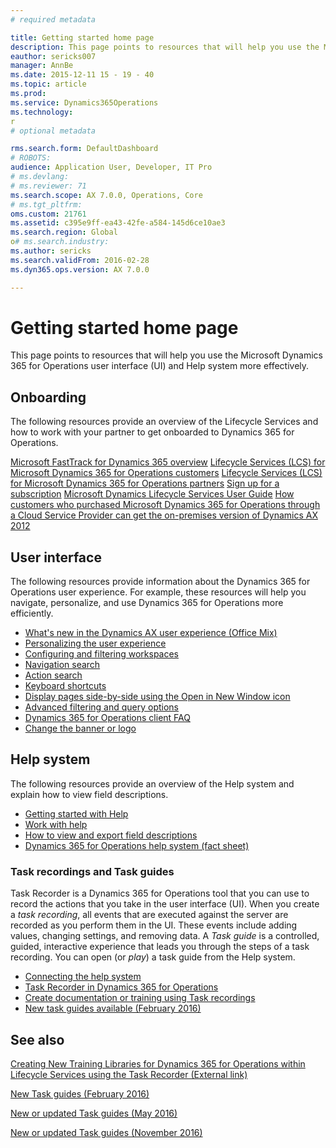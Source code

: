 ```yaml
---
# required metadata

title: Getting started home page
description: This page points to resources that will help you use the Microsoft Dynamics 365 for Operations user interface (UI) and Help system more effectively.
eauthor: sericks007
manager: AnnBe
ms.date: 2015-12-11 15 - 19 - 40
ms.topic: article
ms.prod: 
ms.service: Dynamics365Operations
ms.technology: 
r
# optional metadata

rms.search.form: DefaultDashboard
# ROBOTS: 
audience: Application User, Developer, IT Pro
# ms.devlang: 
# ms.reviewer: 71
ms.search.scope: AX 7.0.0, Operations, Core
# ms.tgt_pltfrm: 
oms.custom: 21761
ms.assetid: c395e9ff-ea43-42fe-a584-145d6ce10ae3
ms.search.region: Global
o# ms.search.industry: 
ms.author: sericks
ms.search.validFrom: 2016-02-28
ms.dyn365.ops.version: AX 7.0.0

---
```


# Getting started home page

This page points to resources that will help you use the Microsoft Dynamics 365 for Operations user interface (UI) and Help system more effectively.

Onboarding
----------

The following resources provide an overview of the Lifecycle Services and how to work with your partner to get onboarded to Dynamics 365 for Operations. 

[Microsoft FastTrack for Dynamics 365 overview](/core/get-started/fasttrack-dynamics-365-overview) 
[Lifecycle Services (LCS) for Microsoft Dynamics 365 for Operations customers](../lifecycle-services/lcs-works-lcs.md) 
[Lifecycle Services (LCS) for Microsoft Dynamics 365 for Operations partners](../lifecycle-services/getting-started-lcs.md) 
[Sign up for a subscription](..dev-tools/sign-up-preview-subscription.md) 
[Microsoft Dynamics Lifecycle Services User Guide](../lifecycle-services/lcs-user-guide.md) 
[How customers who purchased Microsoft Dynamics 365 for Operations through a Cloud Service Provider can get the on-premises version of Dynamics AX 2012](../deployment/csp-download-customersource.md)

## User interface
The following resources provide information about the Dynamics 365 for Operations user experience. For example, these resources will help you navigate, personalize, and use Dynamics 365 for Operations more efficiently.

-   [What's new in the Dynamics AX user experience (Office Mix)](https://mix.office.com/watch/1ohsrrpsd02e1)
-   [Personalizing the user experience](/core/get-started/personalize-user-experience)
-   [Configuring and filtering workspaces](/core/get-started/configure-filter-workspaces)
-   [Navigation search](/core/get-started/navigation-search)
-   [Action search](/core/get-started/action-search)
-   [Keyboard shortcuts](/core/get-started/shortcut-keys)
-   [Display pages side-by-side using the Open in New Window icon](/core/get-started/display-pages-side-by-side)
-   [Advanced filtering and query options](/core/get-started/advanced-filtering-query-options)
-   [Dynamics 365 for Operations client FAQ](/core/get-started/client-faq)
-   [Change the banner or logo](http://ax.help.dynamics.com/en/wiki/change-the-banner-or-logo/)

## Help system
The following resources provide an overview of the Help system and explain how to view field descriptions.

-   [Getting started with Help](help-get-started.md)
-   [Work with help](work-with-help.md)
-   [How to view and export field descriptions](/core/get-started/view-export-field-descriptions)
-   [Dynamics 365 for Operations help system (fact sheet)](https://mbs.microsoft.com/customersource/Global/AX/learning/fact-sheets/msdaxhelpsystemfactsheet)

### Task recordings and Task guides

Task Recorder is a Dynamics 365 for Operations tool that you can use to record the actions that you take in the user interface (UI). When you create a *task recording*, all events that are executed against the server are recorded as you perform them in the UI. These events include adding values, changing settings, and removing data. A *Task guide* is a controlled, guided, interactive experience that leads you through the steps of a task recording. You can open (or *play*) a task guide from the Help system.
-   [Connecting the help system](work-with-help.md)
-   [Task Recorder in Dynamics 365 for Operations](../user-interface/task-recorder.md)
-   [Create documentation or training using Task recordings](../user-interface/task-recorder.md)
-   [New task guides available (February 2016)](new-task-guides-available-february-2016.md)


See also
--------

[Creating New Training Libraries for Dynamics 365 for Operations within Lifecycle Services using the Task Recorder (External link)](https://docs.com/mufife/163372c6-f366-4c5a-94fa-93e2c25f878a/creating-new-training-libraries-for-dynamics-ax)

[New Task guides (February 2016)](new-task-guides-available-february-2016.md)

[New or updated Task guides (May 2016)](new-updated-task-guides-available-may-2016.md)

[New or updated Task guides (November 2016)](new-task-guides-november-2016.md)

